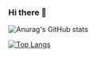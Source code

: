 ### Hi there 👋

<!--
**VioletQin/VioletQin** is a ✨ _special_ ✨ repository because its `README.md` (this file) appears on your GitHub profile.

Here are some ideas to get you started:

- 🔭 I’m currently working on ...
- 🌱 I’m currently learning ...
- 👯 I’m looking to collaborate on ...
- 🤔 I’m looking for help with ...
- 💬 Ask me about ...
- 📫 How to reach me: ...
- 😄 Pronouns: ...
- ⚡ Fun fact: ...
-->


![Anurag's GitHub stats](https://github-readme-stats.vercel.app/api?username=VioletQin&show_icons=true&theme=tokyonight)

[![Top Langs](https://github-readme-stats.vercel.app/api/top-langs/?username=VioletQin&layout=compact)](https://github.com/anuraghazra/github-readme-stats)
